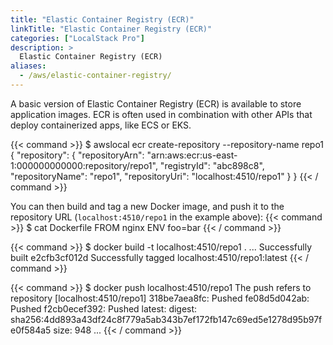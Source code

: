 ```yaml
---
title: "Elastic Container Registry (ECR)"
linkTitle: "Elastic Container Registry (ECR)"
categories: ["LocalStack Pro"]
description: >
  Elastic Container Registry (ECR)
aliases:
  - /aws/elastic-container-registry/
---
```


A basic version of Elastic Container Registry (ECR) is available to store application images. ECR is often used in combination with other APIs that deploy containerized apps, like ECS or EKS.

{{< command >}}
$ awslocal ecr create-repository --repository-name repo1
{
    "repository": {
        "repositoryArn": "arn:aws:ecr:us-east-1:000000000000:repository/repo1",
        "registryId": "abc898c8",
        "repositoryName": "repo1",
        "repositoryUri": "localhost:4510/repo1"
    }
}
{{< / command >}}

You can then build and tag a new Docker image, and push it to the repository URL (`localhost:4510/repo1` in the example above):
{{< command >}}
$ cat Dockerfile
FROM nginx
ENV foo=bar
{{< / command >}}

{{< command >}}
$ docker build -t localhost:4510/repo1 .
...
Successfully built e2cfb3cf012d
Successfully tagged localhost:4510/repo1:latest
{{< / command >}}

{{< command >}}
$ docker push localhost:4510/repo1
The push refers to repository [localhost:4510/repo1]
318be7aea8fc: Pushed
fe08d5d042ab: Pushed
f2cb0ecef392: Pushed
latest: digest: sha256:4dd893a43df24c8f779a5ab343b7ef172fb147c69ed5e1278d95b97fe0f584a5 size: 948
...
{{< / command >}}
